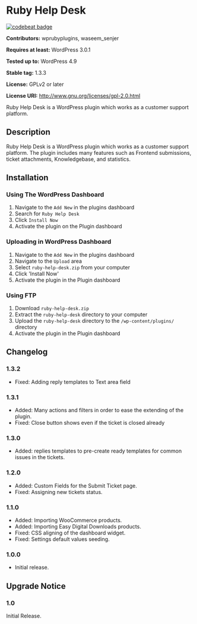 # Ruby Help Desk
[![codebeat badge](https://codebeat.co/badges/27b944d8-e639-4d4b-a0fb-6511f5172d0e)](https://codebeat.co/projects/github-com-wsenjer-ruby-help-desk-master)

**Contributors:** wprubyplugins, waseem_senjer

**Requires at least:** WordPress 3.0.1

**Tested up to:** WordPress 4.9

**Stable tag:** 1.3.3

**License:** GPLv2 or later

**License URI:** http://www.gnu.org/licenses/gpl-2.0.html


Ruby Help Desk is a WordPress plugin which works as a customer support platform.

## Description
Ruby Help Desk is a WordPress plugin which works as a customer support platform. The plugin includes many features such as Frontend submissions, ticket attachments, Knowledgebase, and statistics.

## Installation
### Using The WordPress Dashboard

1. Navigate to the `Add New` in the plugins dashboard
1. Search for `Ruby Help Desk`
1. Click `Install Now`
1. Activate the plugin on the Plugin dashboard

### Uploading in WordPress Dashboard

1. Navigate to the `Add New` in the plugins dashboard
1. Navigate to the `Upload` area
1. Select `ruby-help-desk.zip` from your computer
1. Click 'Install Now'
1. Activate the plugin in the Plugin dashboard

### Using FTP

1. Download `ruby-help-desk.zip`
1. Extract the `ruby-help-desk` directory to your computer
1. Upload the `ruby-help-desk` directory to the `/wp-content/plugins/` directory
1. Activate the plugin in the Plugin dashboard

## Changelog

### 1.3.2
* Fixed: Adding reply templates to Text area field

### 1.3.1
* Added: Many actions and filters in order to ease the extending of the plugin.
* Fixed: Close button shows even if the ticket is closed already


### 1.3.0
* Added: replies templates to pre-create ready templates for common issues in the tickets.

### 1.2.0
* Added: Custom Fields for the Submit Ticket page.
* Fixed: Assigning new tickets status.

### 1.1.0
* Added: Importing WooCommerce products.
* Added: Importing Easy Digital Downloads products.
* Fixed: CSS aligning of the dashboard widget.
* Fixed: Settings default values seeding.


### 1.0.0
* Initial release.


## Upgrade Notice

### 1.0
Initial Release.

